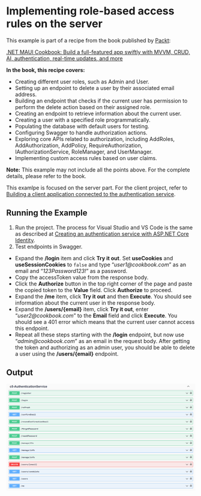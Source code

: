 # Implementing role-based access rules on the server
This example is part of a recipe from the book published by [Packt](https://www.packtpub.com/en-us?utm_source=github):

[.NET MAUI Cookbook: Build a full-featured app swiftly with MVVM, CRUD, AI, authentication, real-time updates, and more](https://www.amazon.com/NET-MAUI-Cookbook-authentication-interactivity/dp/1835461123)

**In the book, this recipe covers:**
* Creating different user roles, such as Admin and User.
* Setting up an endpoint to delete a user by their associated email address.
* Building an endpoint that checks if the current user has permission to perform the delete action based on their assigned role.
* Creating an endpoint to retrieve information about the current user.
* Creating a user with a specified role programmatically.
* Populating the database with default users for testing.
* Configuring Swagger to handle authorization actions.
* Exploring core APIs related to authorization, including AddRoles, AddAuthorization, AddPolicy, RequireAuthorization, IAuthorizationService, RoleManager, and UserManager.
* Implementing custom access rules based on user claims.

**Note:** This example may not include all the points above. For the complete details, please refer to the book.

This examlpe is focused on the server part. For the client project, refer to [Building a client application connected to the authentication service](/Chapter05/c5-RoleBasedAccessPart2).

## Running the Example
1. Run the project. The process for Visual Studio and VS Code is the same as described at [Creating an authentication service with ASP.NET Core Identity](/Chapter05/c5-AuthenticationService#running-the-example).
2. Test endpoints in Swagger.
  - Expand the **/login** item and click **Try it out**. Set **useCookies** and **useSessionCookies** to `false` and type “_user1@cookbook.com_” as an email and “_123Password123!_” as a password.
  - Copy the accessToken value from the response body.
  - Click the **Authorize** button in the top right corner of the page and paste the copied token to the **Value** field. Click **Authorize** to proceed.
  - Expand the **/me** item, click **Try it out** and then **Execute**. You should see information about the current user in the response body.
  - Expand the **/users/{email}** item, click **Try it out**, enter “_user2@cookbook.com_” to the **Email** field and click **Execute**. You should see a 401 error which means that the current user cannot access this endpoint.
  - Repeat all these steps starting with the **/login** endpoint, but now use “_admin@cookbook.com_” as an email in the request body. After getting the token and authorizing as an admin user, you should be able to delete a user using the **/users/{email}** endpoint.

## Output
![Role-Based Access Service](/Images/Role-Based%20Access%20Service.png)
